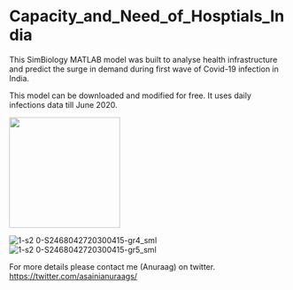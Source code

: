 # Capacity_and_Need_of_Hosptials_India

This SimBiology MATLAB model was built to analyse health infrastructure and predict the surge in demand during first wave of Covid-19 infection in India. 

This model can be downloaded and modified for free. It uses daily infections data till June 2020.

<img src="https://user-images.githubusercontent.com/4871646/115918428-230bf280-a495-11eb-840d-7544d92615f9.jpg" width="200">

![1-s2 0-S2468042720300415-gr4_sml](https://user-images.githubusercontent.com/4871646/115918428-230bf280-a495-11eb-840d-7544d92615f9.jpg)
![1-s2 0-S2468042720300415-gr5_sml](https://user-images.githubusercontent.com/4871646/115918464-2acb9700-a495-11eb-8bd0-8fbc6cb40491.jpg)


For more details please contact me (Anuraag) on twitter. 
https://twitter.com/asainianuraags/

